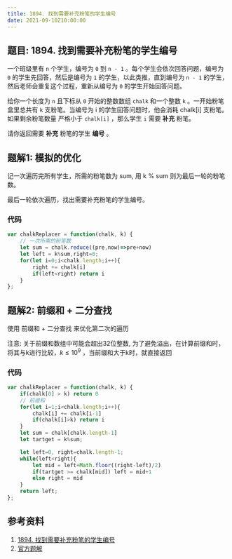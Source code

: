 ```yaml
---
title: 1894. 找到需要补充粉笔的学生编号
date: 2021-09-10Z10:00:00
---
```

## 题目: 1894. 找到需要补充粉笔的学生编号
一个班级里有 `n` 个学生，编号为 `0` 到 `n - 1` 。每个学生会依次回答问题，编号为 `0` 的学生先回答，然后是编号为 `1` 的学生，以此类推，直到编号为 `n - 1` 的学生，然后老师会重复这个过程，重新从编号为 `0` 的学生开始回答问题。

给你一个长度为 `n` 且下标从 `0` 开始的整数数组 `chalk` 和一个整数 `k` 。一开始粉笔盒里总共有 `k` 支粉笔。当编号为 i 的学生回答问题时，他会消耗 chalk[i] 支粉笔。如果剩余粉笔数量 严格小于 `chalk[i]` ，那么学生 `i` 需要 **补充** 粉笔。

请你返回需要 **补充** 粉笔的学生 **编号** 。
## 题解1: 模拟的优化
记一次遍历完所有学生，所需的粉笔数为 sum, 用 k % sum 则为最后一轮的粉笔数。

最后一轮依次遍历，找出需要补充粉笔的学生编号。

### 代码
```js
var chalkReplacer = function(chalk, k) {
    // 一次所需的粉笔数
    let sum = chalk.reduce((pre,now)=>pre+now)
    let left = k%sum,right=0;
    for(let i=0;i<chalk.length;i++){
        right += chalk[i]
        if(left<right) return i
    }
};
```
## 题解2: 前缀和 + 二分查找
使用 前缀和 + 二分查找 来优化第二次的遍历

注意: 关于前缀和数组中可能会超出32位整数, 为了避免溢出，在计算前缀和时，将其与k进行比较，$k \leq 10^9$ ，当前缀和大于k时，就直接返回
### 代码
```js
var chalkReplacer = function(chalk, k) {
    if(chalk[0] > k) return 0
    // 前缀和
    for(let i=1;i<chalk.length;i++){
        chalk[i] += chalk[i-1]
        if(chalk[i]>k) return i
    }
    let sum = chalk[chalk.length-1]
    let tartget = k%sum;

    let left=0, right=chalk.length-1;
    while(left<right){
        let mid = left+Math.floor((right-left)/2)
        if(tartget >= chalk[mid]) left = mid+1
        else right = mid
    }
    return left;
};
```

## 参考资料
1. [1894. 找到需要补充粉笔的学生编号](https://leetcode-cn.com/problems/find-the-student-that-will-replace-the-chalk/)
2. [官方题解](https://leetcode-cn.com/problems/random-pick-with-weight/solution/an-quan-zhong-sui-ji-xuan-ze-by-leetcode-h13t/)
